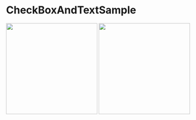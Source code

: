 # CheckBoxAndTextSample

<img src="https://user-images.githubusercontent.com/6063541/106838239-3ea9fd00-66df-11eb-977a-59a28829e404.png" width="250" >

<img src="https://user-images.githubusercontent.com/6063541/106838248-423d8400-66df-11eb-8a4d-f0c390a1f326.png" width="250" >
